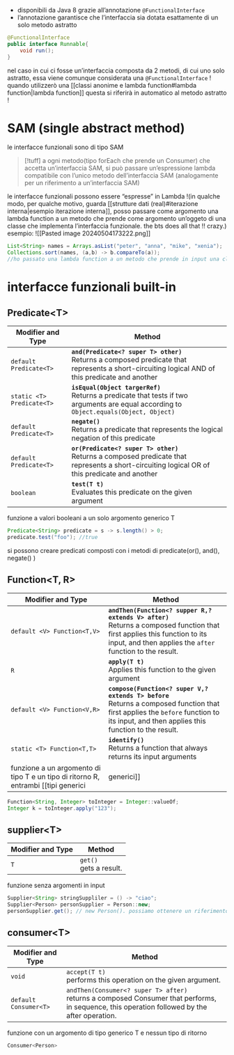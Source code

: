 - disponibili da Java 8 grazie all’annotazione `@FunctionalInterface`
- l’annotazione garantisce che l’interfaccia sia dotata esattamente di un solo metodo astratto
```java
@FunctionalInterface
public interface Runnable{
	void run();
}
```
nel caso in cui ci fosse un’interfaccia composta da 2 metodi, di cui uno solo astratto, essa viene comunque considerata una `@FunctionalInterface` ! quando utilizzerò una [[classi anonime e lambda function#lambda function|lambda function]]
questa si riferirà in automatico al metodo astratto !

# SAM (single abstract method)
le interfacce funzionali sono di tipo SAM
>[!tuff] a ogni metodo(tipo forEach che prende un Consumer) che accetta un’interfaccia SAM, si può passare un’espressione lambda compatibile con l’unico metodo dell’interfaccia SAM (analogamente per un riferimento a un’interfaccia SAM)

le interfacce funzionali possono essere “espresse” in Lambda !(in qualche modo, per qualche motivo, guarda [[strutture dati (real)#iterazione interna|esempio iterazione interna]], posso passare come argomento una lambda function a un metodo che prende come argomento un’oggeto di una classe che implementa l’interfaccia funzionale.  the bts does all that !! crazy.)
esempio:
![[Pasted image 20240504173222.png]]
```java
List<String> names = Arrays.asList("peter", "anna", "mike", "xenia");
Collections.sort(names, (a,b) -> b.compareTo(a));
//ho passato una lambda function a un metodo che prende in input una classe che implementa Comparator
```


# interfacce funzionali built-in
## Predicate\<T>
| Modifier and Type         | Method                                                                                                                                             |
| ------------------------- | -------------------------------------------------------------------------------------------------------------------------------------------------- |
| `default Predicate<T>`    | **`and(Predicate<? super T> other)`**<br>Returns a composed predicate that represents a short-circuiting logical AND of this predicate and another |
| `static <T> Predicate<T>` | **`isEqual(Object targerRef)`**<br>Returns a predicate that tests if two arguments are equal according to `Object.equals(Object, Object)`          |
| `default Predicate<T>`    | **`negate()`**<br>Returns a predicate that represents the logical negation of this predicate                                                       |
| `default Predicate<T>`    | **`or(Predicate<? super T> other)`**<br>Returns a composed predicate that represents a short-circuiting logical OR of this predicate and another   |
| `boolean`                 | **`test(T t)`**<br>Evaluates this predicate on the given argument                                                                                  |
funzione a valori booleani a un solo argomento generico T
```java
Predicate<String> predicate = s -> s.length() > 0;
predicate.test("foo"); //true
```
si possono creare predicati composti con i metodi di predicate(or(), and(), negate() )

## Function\<T, R>
| Modifier and Type           | Method                                                                                                                                                                                   |
| --------------------------- | ---------------------------------------------------------------------------------------------------------------------------------------------------------------------------------------- |
| `default <V> Function<T,V>` | **`andThen(Function<? supper R,? extends V> after)`**<br>Returns a composed function that first applies this function to its input, and then applies the `after` function to the result. |
| `R`                         | **`apply(T t)`**<br>Applies this function to the given argument                                                                                                                          |
| `default <V> Function<V,R>` | **`compose(Function<? super V,? extends T> before`**<br>Returns a composed function that first applies the `before` function to its input, and then applies this function to the result. |
| `static <T> Function<T,T>`  | **`identify()`**<br>Returns a function that always returns its input arguments                                                                                                           |
funzione a un argomento di tipo T e un tipo di ritorno R, entrambi [[tipi generici|generici]]
```java
Function<String, Integer> toInteger = Integer::valueOf;
Integer k = toInteger.apply("123");
```
## supplier\<T>

| Modifier and Type | Method                    |
| ----------------- | ------------------------- |
| `T`               | `get()`<br>gets a result. |

funzione senza argomenti in input
```java
Supplier<String> stringSuppliler = () -> "ciao";
Supplier<Person> personSupplier = Person::new;
personSupplier.get(); // new Person(). possiamo ottenere un riferimento al costruttore mediante la parola chiave new !!
```

## consumer\<T>
| Modifier and Type     | Method                                                                                                                                          |
| --------------------- | ----------------------------------------------------------------------------------------------------------------------------------------------- |
| `void`                | `accept(T t)`<br>performs this operation on the given argument.                                                                                 |
| `default Consumer<T>` | `andThen(Consumer<? super T> after)`<br>returns a composed Consumer that performs, in sequence, this operation followed by the after operation. |
funzione con un argomento di tipo generico T e nessun tipo di ritorno
```java
Consumer<Person>
```